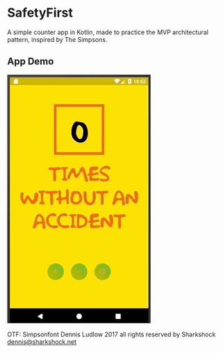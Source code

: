 # SafetyFirst

A simple counter app in Kotlin, made to practice the MVP architectural pattern, inspired by The Simpsons.

## App Demo
![](safety_first_demo_gif.gif)

OTF: Simpsonfont
Dennis Ludlow 2017 all rights reserved
by Sharkshock
dennis@sharkshock.net
